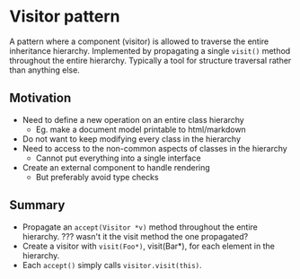 # Visitor pattern
A pattern where a component (visitor) is allowed to traverse the entire inheritance hierarchy. Implemented by propagating a single `visit()` method throughout the entire hierarchy.
Typically a tool for structure traversal rather than anything else.

## Motivation
- Need to define a new operation on an entire class hierarchy
    - Eg. make a document model printable to html/markdown
- Do not want to keep modifying every class in the hierarchy
- Need to access to the non-common aspects of classes in the hierarchy
    - Cannot put everything into a single interface
- Create an external component to handle rendering
    - But preferably avoid type checks


## Summary 
- Propagate an `accept(Visitor *v)` method throughout the entire hierarchy. ??? wasn't it the visit method the one propagated?
- Create a visitor with `visit(Foo*)`, visit(Bar*), for each element in the hierarchy.
- Each `accept()` simply calls `visitor.visit(this)`.
